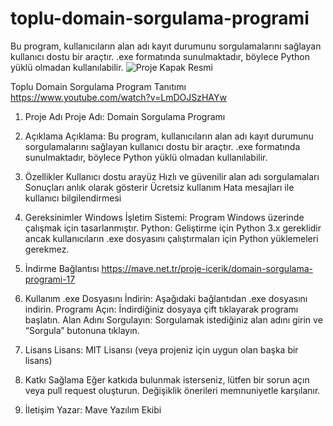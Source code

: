 # toplu-domain-sorgulama-programi
Bu program, kullanıcıların alan adı kayıt durumunu sorgulamalarını sağlayan kullanıcı dostu bir araçtır. .exe formatında sunulmaktadır, böylece Python yüklü olmadan kullanılabilir.
![Proje Kapak Resmi](https://mave.net.tr/panel/uploads/portfolio_v/1080x426/dall%C2%B7e-2024-10-15-11-47-12---a-visually-appealing-cover-design-for-a-software-program--featuring-the-following-elements--1--a-modern-and-sleek-user-interface-of-a-domain-checking---1-.webp)



Toplu Domain Sorgulama Program Tanıtımı
https://www.youtube.com/watch?v=LmDOJSzHAYw

1. Proje Adı
Proje Adı: Domain Sorgulama Programı

2. Açıklama
Açıklama: Bu program, kullanıcıların alan adı kayıt durumunu sorgulamalarını sağlayan kullanıcı dostu bir araçtır. .exe formatında sunulmaktadır, böylece Python yüklü olmadan kullanılabilir.

3. Özellikler
Kullanıcı dostu arayüz
Hızlı ve güvenilir alan adı sorgulamaları
Sonuçları anlık olarak gösterir
Ücretsiz kullanım
Hata mesajları ile kullanıcı bilgilendirmesi
4. Gereksinimler
Windows İşletim Sistemi: Program Windows üzerinde çalışmak için tasarlanmıştır.
Python: Geliştirme için Python 3.x gereklidir ancak kullanıcıların .exe dosyasını çalıştırmaları için Python yüklemeleri gerekmez.
5. İndirme Bağlantısı
https://mave.net.tr/proje-icerik/domain-sorgulama-programi-17

7. Kullanım
.exe Dosyasını İndirin: Aşağıdaki bağlantıdan .exe dosyasını indirin.
Programı Açın: İndirdiğiniz dosyaya çift tıklayarak programı başlatın.
Alan Adını Sorgulayın: Sorgulamak istediğiniz alan adını girin ve “Sorgula” butonuna tıklayın.
8. Lisans
Lisans: MIT Lisansı (veya projeniz için uygun olan başka bir lisans)

9. Katkı Sağlama
Eğer katkıda bulunmak isterseniz, lütfen bir sorun açın veya pull request oluşturun. Değişiklik önerileri memnuniyetle karşılanır.

10. İletişim
Yazar: Mave Yazılım Ekibi
